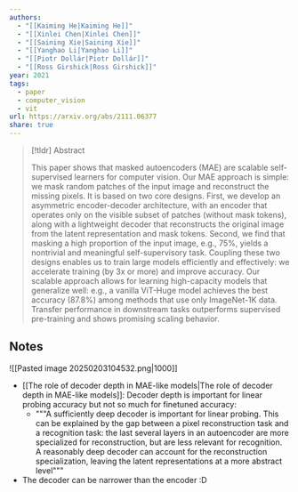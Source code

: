 ```yaml
---
authors:
  - "[[Kaiming He|Kaiming He]]"
  - "[[Xinlei Chen|Xinlei Chen]]"
  - "[[Saining Xie|Saining Xie]]"
  - "[[Yanghao Li|Yanghao Li]]"
  - "[[Piotr Dollár|Piotr Dollár]]"
  - "[[Ross Girshick|Ross Girshick]]"
year: 2021
tags:
  - paper
  - computer_vision
  - vit
url: https://arxiv.org/abs/2111.06377
share: true
---
```

> [!tldr] Abstract
> 
> This paper shows that masked autoencoders (MAE) are scalable self-supervised learners for computer vision. Our MAE approach is simple: we mask random patches of the input image and reconstruct the missing pixels. It is based on two core designs. First, we develop an asymmetric encoder-decoder architecture, with an encoder that operates only on the visible subset of patches (without mask tokens), along with a lightweight decoder that reconstructs the original image from the latent representation and mask tokens. Second, we find that masking a high proportion of the input image, e.g., 75%, yields a nontrivial and meaningful self-supervisory task. Coupling these two designs enables us to train large models efficiently and effectively: we accelerate training (by 3x or more) and improve accuracy. Our scalable approach allows for learning high-capacity models that generalize well: e.g., a vanilla ViT-Huge model achieves the best accuracy (87.8%) among methods that use only ImageNet-1K data. Transfer performance in downstream tasks outperforms supervised pre-training and shows promising scaling behavior.

## Notes

![[Pasted image 20250203104532.png|1000]]

-  [[The role of decoder depth in MAE-like models|The role of decoder depth in MAE-like models]]: Decoder depth is important for linear probing accuracy but not so much for finetuned accuracy:
	- """A sufficiently deep decoder is important for linear probing. This can be explained by the gap between a pixel reconstruction task and a recognition task: the last several layers in an autoencoder are more specialized for reconstruction, but are less relevant for recognition. A reasonably deep decoder can account for the reconstruction specialization, leaving the latent representations at a more abstract level"""
- The decoder can be narrower than the encoder :D